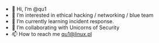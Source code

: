 - 👋 Hi, I’m @qu1
- 👀 I’m interested in ethical hacking / networking / blue team
- 🌱 I’m currently learning incident response.
- 💞️ I’m collaborating with Unicorns of Security
- 📫 How to reach me qu1@linux.pl


